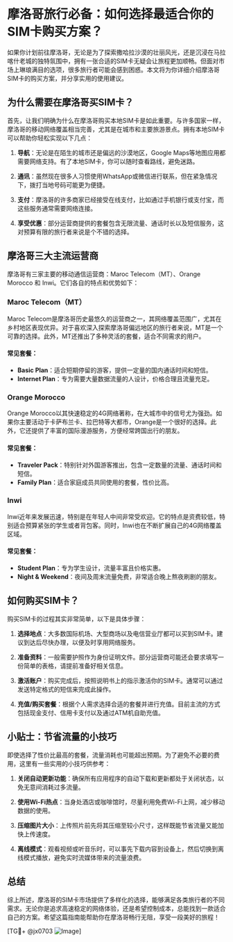 # 摩洛哥旅行必备：如何选择最适合你的SIM卡购买方案？

如果你计划前往摩洛哥，无论是为了探索撒哈拉沙漠的壮丽风光，还是沉浸在马拉喀什老城的独特氛围中，拥有一张合适的SIM卡无疑会让旅程更加顺畅。但面对市场上琳琅满目的选项，很多旅行者可能会感到困惑。本文将为你详细介绍摩洛哥SIM卡的购买方案，并分享实用的使用建议。

## 为什么需要在摩洛哥买SIM卡？

首先，让我们明确为什么在摩洛哥购买本地SIM卡是如此重要。与许多国家一样，摩洛哥的移动网络覆盖相当完善，尤其是在城市和主要旅游景点。拥有本地SIM卡可以帮助你轻松实现以下几点：

1. **导航**：无论是在陌生的城市还是偏远的沙漠地区，Google Maps等地图应用都需要网络支持。有了本地SIM卡，你可以随时查看路线，避免迷路。
   
2. **通讯**：虽然现在很多人习惯使用WhatsApp或微信进行联系，但在紧急情况下，拨打当地号码可能更为便捷。

3. **支付**：摩洛哥的许多商家已经接受在线支付，比如通过手机银行或支付宝，而这些服务通常需要网络连接。

4. **享受优惠**：部分运营商提供的套餐包含无限流量、通话时长以及短信服务，这对预算有限的旅行者来说是个不错的选择。

## 摩洛哥三大主流运营商

摩洛哥有三家主要的移动通信运营商：Maroc Telecom（MT）、Orange Morocco 和 Inwi。它们各自的特点和优势如下：

### Maroc Telecom（MT）

Maroc Telecom是摩洛哥历史最悠久的运营商之一，其网络覆盖范围广，尤其在乡村地区表现优异。对于喜欢深入探索摩洛哥偏远地区的旅行者来说，MT是一个可靠的选择。此外，MT还推出了多种灵活的套餐，适合不同需求的用户。

#### 常见套餐：
- **Basic Plan**：适合短期停留的游客，提供一定量的国内通话时间和短信。
- **Internet Plan**：专为需要大量数据流量的人设计，价格合理且流量充足。

### Orange Morocco

Orange Morocco以其快速稳定的4G网络著称，在大城市中的信号尤为强劲。如果你主要活动于卡萨布兰卡、拉巴特等大都市，Orange是一个很好的选择。此外，它还提供了丰富的国际漫游服务，方便经常跨国出行的朋友。

#### 常见套餐：
- **Traveler Pack**：特别针对外国游客推出，包含一定数量的流量、通话时间和短信。
- **Family Plan**：适合家庭成员共同使用的套餐，性价比高。

### Inwi

Inwi近年来发展迅速，特别是在年轻人中间非常受欢迎。它的特点是资费较低，特别适合预算紧张的学生或者背包客。同时，Inwi也在不断扩展自己的4G网络覆盖区域。

#### 常见套餐：
- **Student Plan**：专为学生设计，流量丰富且价格实惠。
- **Night & Weekend**：夜间及周末流量免费，非常适合晚上熬夜刷剧的朋友。

## 如何购买SIM卡？

购买SIM卡的过程其实非常简单，以下是具体步骤：

1. **选择地点**：大多数国际机场、大型商场以及电信营业厅都可以买到SIM卡。建议到达后尽快办理，以便及时享用网络服务。

2. **准备资料**：一般需要护照作为身份证明文件。部分运营商可能还会要求填写一份简单的表格，请提前准备好相关信息。

3. **激活账户**：购买完成后，按照说明书上的指示激活你的SIM卡。通常可以通过发送特定格式的短信来完成此操作。

4. **充值/购买套餐**：根据个人需求选择合适的套餐并进行充值。目前主流的方式包括现金支付、信用卡支付以及通过ATM机自助充值。

## 小贴士：节省流量的小技巧

即使选择了性价比最高的套餐，流量消耗也可能超出预期。为了避免不必要的费用，这里有一些实用的小技巧供参考：

1. **关闭自动更新功能**：确保所有应用程序的自动下载和更新都处于关闭状态，以免无意间消耗过多流量。

2. **使用Wi-Fi热点**：当身处酒店或咖啡馆时，尽量利用免费Wi-Fi上网，减少移动数据的使用。

3. **压缩图片大小**：上传照片前先将其压缩至较小尺寸，这样既能节省流量又能加快上传速度。

4. **离线模式**：观看视频或听音乐时，可以事先下载内容到设备上，然后切换到离线模式播放，避免实时流媒体带来的流量浪费。

## 总结

综上所述，摩洛哥的SIM卡市场提供了多样化的选择，能够满足各类旅行者的不同需求。无论你是追求高速稳定的网络体验，还是希望控制成本，总能找到一款适合自己的方案。希望这篇指南能帮助你在摩洛哥畅行无阻，享受一段美好的旅程！

[TG💪+ @jx0703 ![Image](https://github.com/user-attachments/assets/dbca1d08-cadb-493c-b0ec-ad6f7a83f270)]